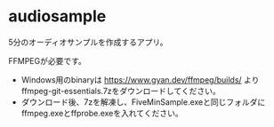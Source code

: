 # audiosample
5分のオーディオサンプルを作成するアプリ。

FFMPEGが必要です。
- Windows用のbinaryは https://www.gyan.dev/ffmpeg/builds/ よりffmpeg-git-essentials.7zをダウンロードしてください。
- ダウンロード後、7zを解凍し、FiveMinSample.exeと同じフォルダに ffmpeg.exeとffprobe.exeを入れてください。
